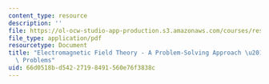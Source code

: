 ```yaml
---
content_type: resource
description: ''
file: https://ol-ocw-studio-app-production.s3.amazonaws.com/courses/res-6-002-electromagnetic-field-theory-a-problem-solving-approach-spring-2008/66d0518bd54227198491560e76f3838c_MITRES_6_002S08_chp03_pset.pdf
file_type: application/pdf
resourcetype: Document
title: "Electromagnetic Field Theory - A Problem-Solving Approach \u2013 Chapter 3:\
  \ Problems"
uid: 66d0518b-d542-2719-8491-560e76f3838c
---
```


